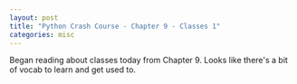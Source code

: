 ```yaml
---
layout: post
title: "Python Crash Course - Chapter 9 - Classes 1"
categories: misc
---
```


Began reading about classes today from Chapter 9. Looks like there's a bit of vocab to learn and get used to.
